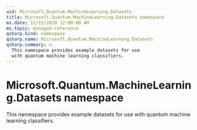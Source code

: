 ```yaml
---
uid: Microsoft.Quantum.MachineLearning.Datasets
title: Microsoft.Quantum.MachineLearning.Datasets namespace
ms.date: 12/15/2020 12:00:00 AM
ms.topic: managed-reference
qsharp.kind: namespace
qsharp.name: Microsoft.Quantum.MachineLearning.Datasets
qsharp.summary: >-
  This namespace provides example datasets for use
  with quantum machine learning classifiers.
---
```


# Microsoft.Quantum.MachineLearning.Datasets namespace

This namespace provides example datasets for usewith quantum machine learning classifiers.


